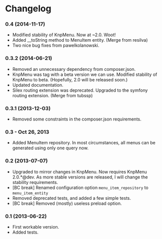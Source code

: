 Changelog
=========

### 0.4 (2014-11-17)

* Modified stability of KnpMenu.  Now at ~2.0. Woot!
* Added __toString method to MenuItem entity.  (Merge from resilva)
* Two nice bug fixes from pawelkolanowski.

### 0.3.2 (2014-06-21)

* Removed an unnecessary dependency from composer.json.
* KnpMenu was tag with a beta version we can use.  Modified stability of
  KnpMenu to beta.  (Hopefully, 2.0 will be released soon.)
* Updated documentation.
* Silex routing extension was deprecated.  Upgraded to the symfony routing
  extension.  (Merge from tubssp)

### 0.3.1 (2013-12-03)

* Removed some constraints in the composer.json requirements.

### 0.3 - Oct 26, 2013

* Added MenuItem repository.  In most circumstances, all menus can be
  generated using only one query now.

### 0.2 (2013-07-07)

* Upgraded to mirror changes in KnpMenu.  Now requires KnpMenu 2.0.*@dev.
  As more stable versions are released, I will change the stability
  requirements.
* [BC break] Renamed configuration option `menu_item_repository` to `menu_item_entity`
* Removed deprecated tests, and added a few simple tests.
* [BC break] Removed (mostly) useless preload option.

### 0.1 (2013-06-22)

* First workable version.
* Added tests.
